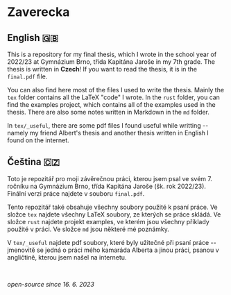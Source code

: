 # Zaverecka

## English 🇬🇧

This is a repository for my final thesis, which I wrote in the school year of 2022/23 at Gymnázium Brno, třída Kapitána Jaroše in my 7th grade.
The thesis is written in **Czech**!
If you want to read the thesis, it is in the `final.pdf` file.

You can also find here most of the files I used to write the thesis.
Mainly the `tex` folder contains all the LaTeX "code" I wrote.
In the `rust` folder, you can find the examples project, which contains all of the examples used in the thesis.
There are also some notes written in Markdown in the `md` folder.

In `tex/_useful`, there are some pdf files I found useful while writting -- namely my friend Albert's thesis and another thesis written in English I found on the internet.

## Čeština 🇨🇿

Toto je repozitář pro moji závěrečnou práci, kterou jsem psal ve svém 7. ročníku na Gymnázium Brno, třída Kapitána Jaroše (šk. rok 2022/23).
Finální verzi práce najdete v souboru `final.pdf`.

Tento repozitář také obsahuje všechny soubory použité k psaní práce. Ve složce `tex` najdete všechny LaTeX soubory, ze kterých se práce skládá. Ve složce `rust` najdete projekt examples, ve kterém jsou všechny příklady použité v práci. Ve složce `md` jsou některé mé poznámky.

V `tex/_useful` najdete pdf soubory, které byly užitečné při psaní práce -- jmenovitě se jedná o práci mého kamaráda Alberta a jinou práci, psanou v angličtině, kterou jsem našel na internetu.

<br>

*open-source since 16. 6. 2023*
